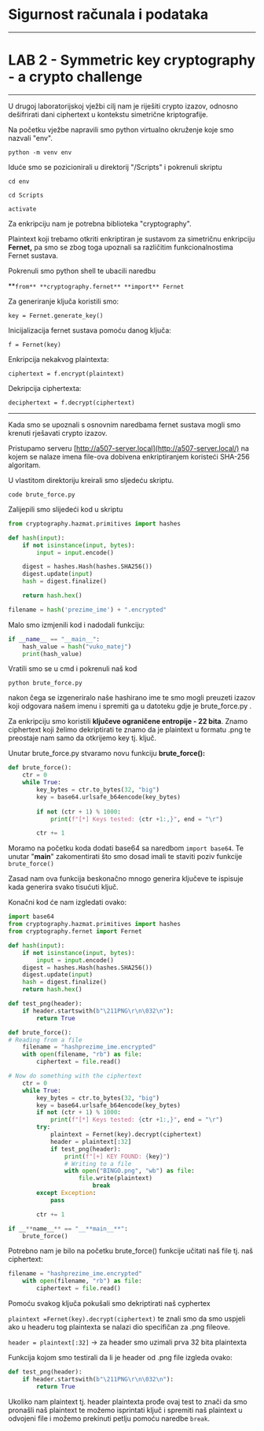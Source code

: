 # Sigurnost računala i podataka

---

# **LAB 2 - Symmetric key cryptography - a crypto challenge**

---

U drugoj laboratorijskoj vježbi cilj nam je riješiti crypto izazov, odnosno dešifrirati dani ciphertext u kontekstu simetrične kriptografije.

Na početku vježbe napravili smo python virtualno okruženje koje smo nazvali "env".

`python -m venv env`

Iduće smo se pozicionirali u direktorij "/Scripts" i pokrenuli skriptu

`cd env`

`cd Scripts`

`activate`

Za enkripciju nam je potrebna biblioteka "cryptography".

Plaintext koji trebamo otkriti enkriptiran je sustavom za simetričnu enkripciju **Fernet,** pa smo se zbog toga upoznali sa različitim funkcionalnostima Fernet sustava.

Pokrenuli smo python shell te ubacili naredbu

**`from** **cryptography.fernet** **import** Fernet`

Za generiranje ključa koristili smo:

`key = Fernet.generate_key()`

Inicijalizacija fernet sustava pomoću danog ključa:

`f = Fernet(key)`

Enkripcija nekakvog plaintexta:

`ciphertext = f.encrypt(plaintext)`

Dekripcija ciphertexta:

`deciphertext = f.decrypt(ciphertext)`

---

Kada smo se upoznali s osnovnim naredbama fernet sustava mogli smo krenuti rješavati crypto izazov.

Pristupamo serveru [http://a507-server.local](http://a507-server.local/) na kojem se nalaze imena file-ova dobivena enkriptiranjem koristeći SHA-256 algoritam.

U vlastitom direktoriju kreirali smo sljedeću skriptu.

`code brute_force.py`

Zalijepili smo slijedeći kod u skriptu

```python
from cryptography.hazmat.primitives import hashes

def hash(input):
    if not isinstance(input, bytes):
        input = input.encode()

    digest = hashes.Hash(hashes.SHA256())
    digest.update(input)
    hash = digest.finalize()

    return hash.hex()

filename = hash('prezime_ime') + ".encrypted"

```

Malo smo izmjenili kod i nadodali funkciju:

```python
if __name__ == "__main__":
	hash_value = hash("vuko_matej")
	print(hash_value)
```

Vratili smo se u cmd i pokrenuli naš kod

`python brute_force.py`

nakon čega se izgeneriralo naše hashirano ime te smo mogli preuzeti izazov koji odgovara našem imenu i spremiti ga u datoteku gdje je brute_force.py .

Za enkripciju smo koristili **ključeve ograničene entropije - 22 bita**. Znamo ciphertext koji želimo dekriptirati te znamo da je plaintext u formatu .png te preostaje nam samo da otkrijemo key tj. ključ.

Unutar brute_force.py stvaramo novu funkciju **brute_force():**

```python
def brute_force():
	ctr = 0
	while True:
		key_bytes = ctr.to_bytes(32, "big")
		key = base64.urlsafe_b64encode(key_bytes)
		
		if not (ctr + 1) % 1000:
			print(f"[*] Keys tested: {ctr +1:,}", end = "\r")

		ctr += 1
```

Moramo na početku koda dodati base64 sa naredbom `import base64`. Te unutar "__main__" zakomentirati što smo dosad imali te staviti poziv funkcije `brute_force()`

Zasad nam ova funkcija beskonačno mnogo generira ključeve te ispisuje kada generira svako tisućuti ključ. 

Konačni kod će nam izgledati ovako: 

```python
import base64
from cryptography.hazmat.primitives import hashes
from cryptography.fernet import Fernet

def hash(input):
	if not isinstance(input, bytes):
		input = input.encode()
	digest = hashes.Hash(hashes.SHA256())
	digest.update(input)
	hash = digest.finalize()
	return hash.hex()

def test_png(header):
	if header.startswith(b"\211PNG\r\n\032\n"):
		return True

def brute_force():
# Reading from a file
	filename = "hashprezime_ime.encrypted"
	with open(filename, "rb") as file:
		ciphertext = file.read()

# Now do something with the ciphertext
	ctr = 0
	while True:
		key_bytes = ctr.to_bytes(32, "big")
		key = base64.urlsafe_b64encode(key_bytes)
		if not (ctr + 1) % 1000:
			print(f"[*] Keys tested: {ctr +1:,}", end = "\r")
		try:
			plaintext = Fernet(key).decrypt(ciphertext)
			header = plaintext[:32]
			if test_png(header):
				print(f"[+] KEY FOUND: {key}")
				# Writing to a file
				with open("BINGO.png", "wb") as file:
					file.write(plaintext)
						break
		except Exception:
			pass

		ctr += 1

if __**name__** == "__**main__**":
	brute_force()
```

Potrebno nam je bilo na početku brute_force() funkcije učitati naš file tj. naš ciphertext:

```python
filename = "hashprezime_ime.encrypted"
	with open(filename, "rb") as file:
		ciphertext = file.read()
```

Pomoću svakog ključa pokušali smo dekriptirati naš cyphertex 	

`plaintext =Fernet(key).decrypt(ciphertext)` te znali smo da smo uspjeli ako u headeru tog plaintexta se nalazi dio specifičan za .png fileove.

`header = plaintext[:32]`  → za header smo uzimali prva 32 bita plaintexta

Funkcija kojom smo testirali da li je header od .png file izgleda ovako:

```python
def test_png(header):
	if header.startswith(b"\211PNG\r\n\032\n"):
		return True
```

Ukoliko nam plaintext tj. header plaintexta prođe ovaj test to znači da smo pronašli naš plaintext te možemo isprintati ključ i spremiti naš plaintext u odvojeni file i možemo prekinuti petlju pomoću naredbe `break`.